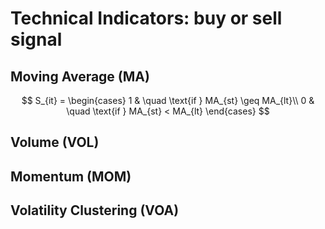 # Technical Indicators: buy or sell signal

## Moving Average (MA)

$$
S_{it} =
  \begin{cases}
    1   & \quad \text{if } MA_{st} \geq MA_{lt}\\
    0   & \quad \text{if } MA_{st} < MA_{lt}
  \end{cases}
 $$

## Volume (VOL)

## Momentum (MOM)

## Volatility Clustering (VOA)

